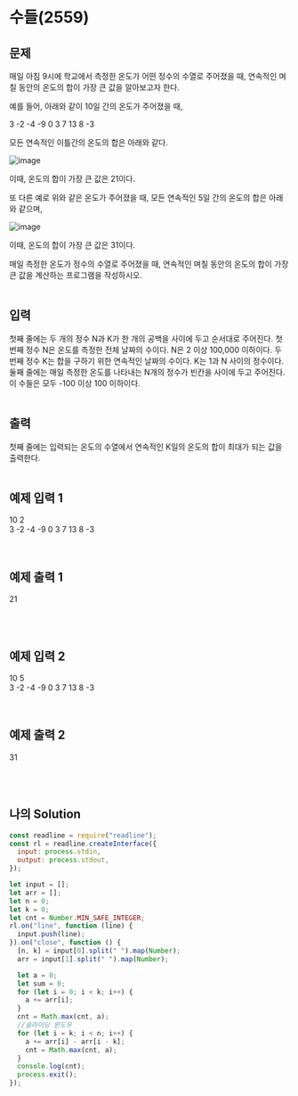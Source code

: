 # 수들(2559)

## 문제

매일 아침 9시에 학교에서 측정한 온도가 어떤 정수의 수열로 주어졌을 때, 연속적인 며칠 동안의 온도의 합이 가장 큰 값을 알아보고자 한다.

예를 들어, 아래와 같이 10일 간의 온도가 주어졌을 때,

3 -2 -4 -9 0 3 7 13 8 -3

모든 연속적인 이틀간의 온도의 합은 아래와 같다.

![image](https://user-images.githubusercontent.com/68778883/166428685-5ef0ecf6-cc1b-4be8-8c57-269a488a6ffd.png)

이때, 온도의 합이 가장 큰 값은 21이다.

또 다른 예로 위와 같은 온도가 주어졌을 때, 모든 연속적인 5일 간의 온도의 합은 아래와 같으며,

![image](https://user-images.githubusercontent.com/68778883/166428737-85f08e19-9a88-4b8f-a961-22706aaf2659.png)

이때, 온도의 합이 가장 큰 값은 31이다.

매일 측정한 온도가 정수의 수열로 주어졌을 때, 연속적인 며칠 동안의 온도의 합이 가장 큰 값을 계산하는 프로그램을 작성하시오.
<br/>
<br/>

## 입력

첫째 줄에는 두 개의 정수 N과 K가 한 개의 공백을 사이에 두고 순서대로 주어진다. 첫 번째 정수 N은 온도를 측정한 전체 날짜의 수이다. N은 2 이상 100,000 이하이다. 두 번째 정수 K는 합을 구하기 위한 연속적인 날짜의 수이다. K는 1과 N 사이의 정수이다. 둘째 줄에는 매일 측정한 온도를 나타내는 N개의 정수가 빈칸을 사이에 두고 주어진다. 이 수들은 모두 -100 이상 100 이하이다.
<br/>
<br/>

## 출력

첫째 줄에는 입력되는 온도의 수열에서 연속적인 K일의 온도의 합이 최대가 되는 값을 출력한다.
<br/>
<br/>

## 예제 입력 1

10 2<br/>
3 -2 -4 -9 0 3 7 13 8 -3

<br/>

## 예제 출력 1

21

<br/>
<br/>

## 예제 입력 2

10 5<br/>
3 -2 -4 -9 0 3 7 13 8 -3

<br/>

## 예제 출력 2

31

<br/>
<br/>

## 나의 Solution

```javascript
const readline = require("readline");
const rl = readline.createInterface({
  input: process.stdin,
  output: process.stdout,
});

let input = [];
let arr = [];
let n = 0;
let k = 0;
let cnt = Number.MIN_SAFE_INTEGER;
rl.on("line", function (line) {
  input.push(line);
}).on("close", function () {
  [n, k] = input[0].split(" ").map(Number);
  arr = input[1].split(" ").map(Number);

  let a = 0;
  let sum = 0;
  for (let i = 0; i < k; i++) {
    a += arr[i];
  }
  cnt = Math.max(cnt, a);
  //슬라이딩 윈도우
  for (let i = k; i < n; i++) {
    a += arr[i] - arr[i - k];
    cnt = Math.max(cnt, a);
  }
  console.log(cnt);
  process.exit();
});
```

